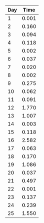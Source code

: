 | Day | Time       |
| --- | ---------- |
| 1   | 0.001      |
| 2   | 0.160      |
| 3   | 0.094      |
| 4   | 0.118      |
| 5   | 0.002      |
| 6   | 0.037      |
| 7   | 0.020      |
| 8   | 0.002      |
| 9   | 0.275      |
| 10  | 0.062      |
| 11  | 0.091      |
| 12  | 1.770      |
| 13  | 1.007      |
| 14  | 0.003      |
| 15  | 0.118      |
| 16  | 2.582      |
| 17  | 0.063      |
| 18  | 0.170      |
| 19  | 1.086      |
| 20  | 0.037      |
| 21  | 0.497      |
| 22  | 0.001      |
| 23  | 0.137      |
| 24  | 0.239      |
| 25  | 1.550      |
